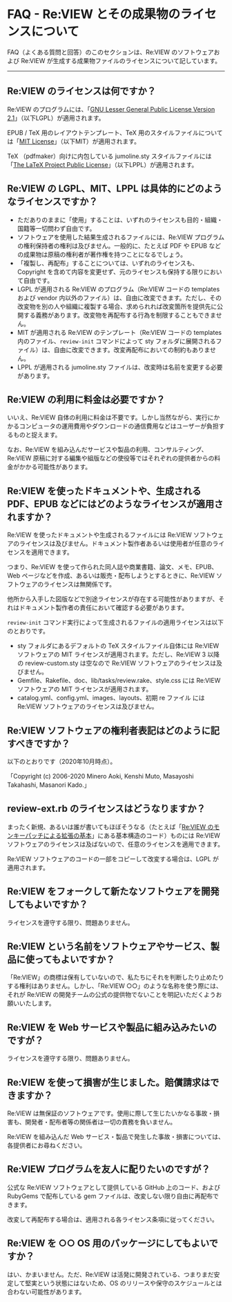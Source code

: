 # FAQ - Re:VIEW とその成果物のライセンスについて

FAQ（よくある質問と回答）のこのセクションは、Re:VIEW のソフトウェアおよび Re:VIEW が生成する成果物ファイルのライセンスについて記しています。

----

## Re:VIEW のライセンスは何ですか？

Re:VIEW のプログラムには、「[GNU Lesser General Public License Version 2.1](https://raw.githubusercontent.com/kmuto/review/master/COPYING)」（以下LGPL）が適用されます。

EPUB / TeX 用のレイアウトテンプレート、TeX 用のスタイルファイルについては「[MIT License](https://raw.githubusercontent.com/kmuto/review/master/templates/LICENSE)」（以下MIT）が適用されます。

TeX （pdfmaker）向けに内包している jumoline.sty スタイルファイルには「[The LaTeX Project Public License](https://raw.githubusercontent.com/kmuto/review/master/vendor/jumoline/lppl.txt)」（以下LPPL）が適用されます。

## Re:VIEW の LGPL、MIT、LPPL は具体的にどのようなライセンスですか？

- ただありのままに「使用」することは、いずれのライセンスも目的・組織・国籍等一切問わず自由です。
- ソフトウェアを使用した結果生成されるファイルには、Re:VIEW プログラムの権利保持者の権利は及びません。一般的に、たとえば PDF や EPUB などの成果物は原稿の権利者が著作権を持つことになるでしょう。
- 「複製し、再配布」することについては、いずれのライセンスも、Copyright を含めて内容を変更せず、元のライセンスも保持する限りにおいて自由です。
- LGPL が適用される Re:VIEW のプログラム（Re:VIEW コードの templates および vendor 内以外のファイル）は、自由に改変できます。ただし、その改変物を別の人や組織に複製する場合、求められれば改変箇所を提供先に公開する義務があります。改変物を再配布する行為を制限することもできません。
- MIT が適用される Re:VIEW のテンプレート（Re:VIEW コードの templates 内のファイル、`review-init` コマンドによって sty フォルダに展開されるファイル）は、自由に改変できます。改変再配布においての制約もありません。
- LPPL が適用される jumoline.sty ファイルは、改変時は名前を変更する必要があります。

## Re:VIEW の利用に料金は必要ですか？

いいえ、Re:VIEW 自体の利用に料金は不要です。しかし当然ながら、実行にかかるコンピュータの運用費用やダウンロードの通信費用などはユーザーが負担するものと捉えます。

なお、Re:VIEW を組み込んだサービスや製品の利用、コンサルティング、Re:VIEW 原稿に対する編集や組版などの使役等ではそれぞれの提供者からの料金がかかる可能性があります。

## Re:VIEW を使ったドキュメントや、生成される PDF、EPUB などにはどのようなライセンスが適用されますか？

Re:VIEW を使ったドキュメントや生成されるファイルには Re:VIEW ソフトウェアのライセンスは及びません。ドキュメント製作者あるいは使用者が任意のライセンスを適用できます。

つまり、Re:VIEW を使って作られた同人誌や商業書籍、論文、メモ、EPUB、Web ページなどを作成、あるいは販売・配布しようとするときに、Re:VIEW ソフトウェアのライセンスは無関係です。

他所から入手した図版などで別途ライセンスが存在する可能性がありますが、それはドキュメント製作者の責任において確認する必要があります。

`review-init` コマンド実行によって生成されるファイルの適用ライセンスは以下のとおりです。

- sty フォルダにあるデフォルトの TeX スタイルファイル自体には Re:VIEW ソフトウェアの MIT ライセンスが適用されます。ただし、Re:VIEW 3 以降の review-custom.sty は空なので Re:VIEW ソフトウェアのライセンスは及びません。
- Gemfile、Rakefile、doc、lib/tasks/review.rake、style.css には Re:VIEW ソフトウェアの MIT ライセンスが適用されます。
- catalog.yml、config.yml、images、layouts、初期 re ファイル には Re:VIEW ソフトウェアのライセンスは及びません。

## Re:VIEW ソフトウェアの権利者表記はどのように記すべきですか？

以下のとおりです（2020年10月時点）。

「Copyright (c) 2006-2020 Minero Aoki, Kenshi Muto, Masayoshi Takahashi, Masanori Kado.」

## review-ext.rb のライセンスはどうなりますか？

まったく新規、あるいは誰が書いてもほぼそうなる（たとえば「[Re:VIEW のモンキーパッチによる拡張の基本](../reviewext/review-ext-basic.html)」にある基本構造のコード）ものには Re:VIEW ソフトウェアのライセンスは及ばないので、任意のライセンスを適用できます。

Re:VIEW ソフトウェアのコードの一部をコピーして改変する場合は、LGPL が適用されます。

## Re:VIEW をフォークして新たなソフトウェアを開発してもよいですか？

ライセンスを遵守する限り、問題ありません。

## Re:VIEW という名前をソフトウェアやサービス、製品に使ってもよいですか？

「Re:VIEW」の商標は保有していないので、私たちにそれを判断したり止めたりする権利はありません。しかし、「Re:VIEW ○○」のような名称を使う際には、それが Re:VIEW の開発チームの公式の提供物でないことを明記いただくようお願いいたします。

## Re:VIEW を Web サービスや製品に組み込みたいのですが？

ライセンスを遵守する限り、問題ありません。

## Re:VIEW を使って損害が生じました。賠償請求はできますか？

Re:VIEW は無保証のソフトウェアです。使用に際して生じたいかなる事故・損害も、開発者・配布者等の関係者は一切の責務を負いません。

Re:VIEW を組み込んだ Web サービス・製品で発生した事故・損害については、各提供者にお尋ねください。

## Re:VIEW プログラムを友人に配りたいのですが？

公式な Re:VIEW ソフトウェアとして提供している GitHub 上のコード、および RubyGems で配布している gem ファイルは、改変しない限り自由に再配布できます。

改変して再配布する場合は、適用される各ライセンス条項に従ってください。

## Re:VIEW を ○○ OS 用のパッケージにしてもよいですか？

はい、かまいません。ただ、Re:VIEW は活発に開発されている、つまりまだ安定して堅実という状態にはないため、OS のリリースや保守のスケジュールとは合わない可能性があります。
